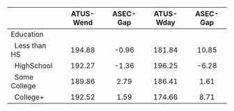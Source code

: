 
|                      |    ATUS-Wend |     ASEC-Gap |    ATUS-Wday |     ASEC-Gap |
| -------------------- | :----------: | :----------: | :----------: | :----------: |
| Education            |              |              |              |              |
| &nbsp;&nbsp;Less than HS |       194.88 |        -0.96 |       181.84 |        10.85 |
| &nbsp;&nbsp;HighSchool |       192.27 |        -1.36 |       196.25 |        -6.28 |
| &nbsp;&nbsp;Some College |       189.86 |         2.79 |       186.41 |         1.61 |
| &nbsp;&nbsp;College+ |       192.52 |         1.59 |       174.66 |         8.71 |

